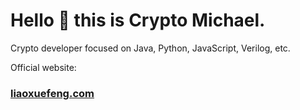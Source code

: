 # Hello 👋 this is Crypto Michael.

Crypto developer focused on Java, Python, JavaScript, Verilog, etc.

Official website:

### [liaoxuefeng.com](https://liaoxuefeng.com)
